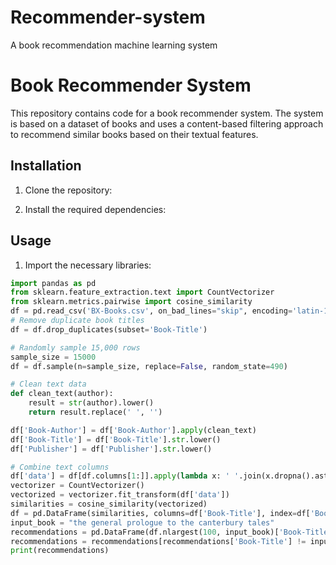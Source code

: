 # Recommender-system
A book recommendation machine learning system

# Book Recommender System

This repository contains code for a book recommender system. The system is based on a dataset of books and uses a content-based filtering approach to recommend similar books based on their textual features.

## Installation

1. Clone the repository:


2. Install the required dependencies:


## Usage

1. Import the necessary libraries:

```python
import pandas as pd
from sklearn.feature_extraction.text import CountVectorizer
from sklearn.metrics.pairwise import cosine_similarity
df = pd.read_csv('BX-Books.csv', on_bad_lines="skip", encoding='latin-1', sep=';', low_memory=False)
# Remove duplicate book titles
df = df.drop_duplicates(subset='Book-Title')

# Randomly sample 15,000 rows
sample_size = 15000
df = df.sample(n=sample_size, replace=False, random_state=490)

# Clean text data
def clean_text(author):
    result = str(author).lower()
    return result.replace(' ', '')

df['Book-Author'] = df['Book-Author'].apply(clean_text)
df['Book-Title'] = df['Book-Title'].str.lower()
df['Publisher'] = df['Publisher'].str.lower()

# Combine text columns
df['data'] = df[df.columns[1:]].apply(lambda x: ' '.join(x.dropna().astype(str)), axis=1)
vectorizer = CountVectorizer()
vectorized = vectorizer.fit_transform(df['data'])
similarities = cosine_similarity(vectorized)
df = pd.DataFrame(similarities, columns=df['Book-Title'], index=df['Book-Title']).reset_index()
input_book = "the general prologue to the canterbury tales"
recommendations = pd.DataFrame(df.nlargest(100, input_book)['Book-Title'])
recommendations = recommendations[recommendations['Book-Title'] != input_book]
print(recommendations)
